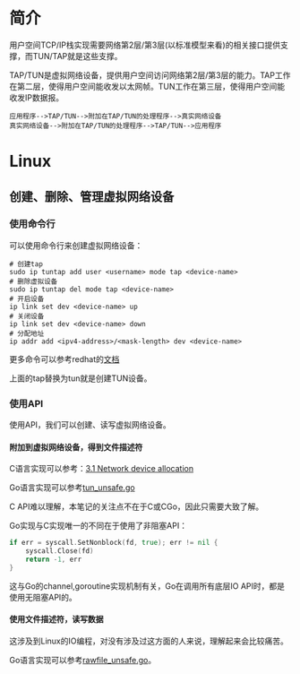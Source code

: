 # 简介
用户空间TCP/IP栈实现需要网络第2层/第3层(以标准模型来看)的相关接口提供支撑，而TUN/TAP就是这些支撑。

TAP/TUN是虚拟网络设备，提供用户空间访问网络第2层/第3层的能力。TAP工作在第二层，使得用户空间能收发以太网帧。TUN工作在第三层，使得用户空间能收发IP数据报。

```
应用程序-->TAP/TUN-->附加在TAP/TUN的处理程序-->真实网络设备
真实网络设备-->附加在TAP/TUN的处理程序-->TAP/TUN-->应用程序
```

# Linux
## 创建、删除、管理虚拟网络设备
### 使用命令行
可以使用命令行来创建虚拟网络设备：
```
# 创建tap
sudo ip tuntap add user <username> mode tap <device-name>
# 删除虚拟设备
sudo ip tuntap del mode tap <device-name>
# 开启设备
ip link set dev <device-name> up
# 关闭设备
ip link set dev <device-name> down
# 分配地址
ip addr add <ipv4-address>/<mask-length> dev <device-name>
```
更多命令可以参考redhat的[文档](https://access.redhat.com/sites/default/files/attachments/rh_ip_command_cheatsheet_1214_jcs_print.pdf)

上面的tap替换为tun就是创建TUN设备。

### 使用API
使用API，我们可以创建、读写虚拟网络设备。

#### 附加到虚拟网络设备，得到文件描述符

C语言实现可以参考：[3.1 Network device allocation](https://www.kernel.org/doc/Documentation/networking/tuntap.txt)

Go语言实现可以参考[tun_unsafe.go](https://github.com/google/netstack/blob/master/tcpip/link/tun/tun_unsafe.go)

C API难以理解，本笔记的关注点不在于C或CGo，因此只需要大致了解。

Go实现与C实现唯一的不同在于使用了非阻塞API：
```go
if err = syscall.SetNonblock(fd, true); err != nil {
	syscall.Close(fd)
	return -1, err
}
```
这与Go的channel,goroutine实现机制有关，Go在调用所有底层IO API时，都是使用无阻塞API的。

#### 使用文件描述符，读写数据
这涉及到Linux的IO编程，对没有涉及过这方面的人来说，理解起来会比较痛苦。

Go语言实现可以参考[rawfile_unsafe.go](https://github.com/google/netstack/blob/master/tcpip/link/rawfile/rawfile_unsafe.go)。
